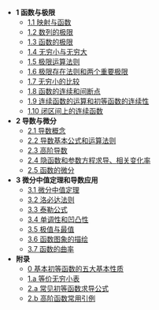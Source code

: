 * __1 函数与极限__
  * [1.1 映射与函数](1-function-and-limit/1.1)
  * [1.2 数列的极限](1-function-and-limit/1.2)
  * [1.3 函数的极限](1-function-and-limit/1.3)
  * [1.4 无穷小与无穷大](1-function-and-limit/1.4)
  * [1.5 极限运算法则](1-function-and-limit/1.5)
  * [1.6 极限存在法则和两个重要极限](1-function-and-limit/1.6)
  * [1.7 无穷小的比较](1-function-and-limit/1.7)
  * [1.8 函数的连续和间断点](1-function-and-limit/1.8)
  * [1.9 连续函数的运算和初等函数的连续性](1-function-and-limit/1.9)
  * [1.10 闭区间上的连续函数](1-function-and-limit/1.10)
* __2 导数与微分__
  * [2.1 导数概念](2-derivative-and-differential/2.1)
  * [2.2 导数基本公式和运算法则](2-derivative-and-differential/2.2)
  * [2.3 高阶导数](2-derivative-and-differential/2.3)
  * [2.4 隐函数和参数方程求导、相关变化率](2-derivative-and-differential/2.4)
  * [2.5 函数的微分](2-derivative-and-differential/2.5)
* __3 微分中值定理和导数应用__
  * [3.1 微分中值定理](3-function-differentiation-and-derivative-application/3.1)
  * [3.2 洛必达法则](3-function-differentiation-and-derivative-application/3.2)
  * [3.3 泰勒公式](3-function-differentiation-and-derivative-application/3.3)
  * [3.4 单调性和凹凸性](3-function-differentiation-and-derivative-application/3.4)
  * [3.5 极值与最值](3-function-differentiation-and-derivative-application/3.5)
  * [3.6 函数图象的描绘](3-function-differentiation-and-derivative-application/3.6)
  * [3.7 函数的曲率](3-function-differentiation-and-derivative-application/3.7)
* __附录__
  * [0 基本初等函数的五大基本性质](0)
  * [1.a 等价无穷小表](1-function-and-limit/1.a)
  * [2.a 常见初等函数求导公式](2-derivative-and-differential/2.a)
  * [2.b 高阶函数常用引例](2-derivative-and-differential/2.b)